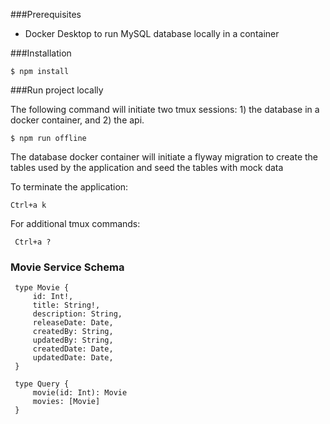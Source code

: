 ###Prerequisites

- Docker Desktop to run MySQL database locally in a container

###Installation


    $ npm install
    
###Run project locally


The following command will initiate two tmux sessions: 1) the database in a docker container, and 2) the api.

    $ npm run offline
    
The database docker container will initiate a flyway migration to create the tables used by the application and seed the tables with mock data
    
To terminate the application:

    Ctrl+a k
    
 For additional tmux commands:
 
     Ctrl+a ?
     
     
### Movie Service Schema

     type Movie {
         id: Int!,
         title: String!,
         description: String,
         releaseDate: Date,
         createdBy: String,
         updatedBy: String,
         createdDate: Date,
         updatedDate: Date,
     }
     
     type Query {
         movie(id: Int): Movie
         movies: [Movie]
     }
